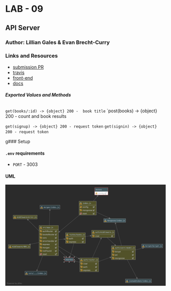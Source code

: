 # LAB - 09

 ## API Server

 ### Author: Lillian Gales & Evan Brecht-Curry

 ### Links and Resources
* [submission PR](https://github.com/lilliangales-401-advanced-javascript/lab11-auth-server/pull/1)
* [travis](https://travis-ci.com/lilliangales-401-advanced-javascript/lab11-auth-server)
* [front-end](https://lab11-auth-server.herokuapp.com/) 
* [docs](http://localhost:3000/docs/)


 ##### Exported Values and Methods

 ###### 
`get(books/:id) -> {object} 200 -  book title`
`post(books) -> {object} 200 -  count and book results

`get(signup) -> {object} 200 - request token`
`get(signin) -> {object} 200 - request token`


g### Setup
#### `.env` requirements
* `PORT` - 3003


 #### UML
![UML](uml.png)